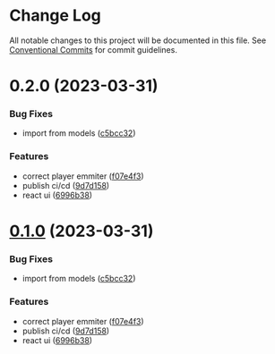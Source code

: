 # Change Log

All notable changes to this project will be documented in this file.
See [Conventional Commits](https://conventionalcommits.org) for commit guidelines.

# 0.2.0 (2023-03-31)

### Bug Fixes

- import from models ([c5bcc32](https://github.com/ndt080/darkvi-player/commit/c5bcc32bc19e2dcc4f5b274f24edbbff932cc78d))

### Features

- correct player emmiter ([f07e4f3](https://github.com/ndt080/darkvi-player/commit/f07e4f359509b83f3b46d5731bb315b5acdb9c52))
- publish ci/cd ([9d7d158](https://github.com/ndt080/darkvi-player/commit/9d7d158325f022c7eb0a904ac3d6527436b68d44))
- react ui ([6996b38](https://github.com/ndt080/darkvi-player/commit/6996b38fca051860482895ba8c3a1c3c06fe0b03))

# [0.1.0](https://github.com/ndt080/darkvi-player/compare/v0.0.1...v0.1.0) (2023-03-31)

### Bug Fixes

- import from models ([c5bcc32](https://github.com/ndt080/darkvi-player/commit/c5bcc32bc19e2dcc4f5b274f24edbbff932cc78d))

### Features

- correct player emmiter ([f07e4f3](https://github.com/ndt080/darkvi-player/commit/f07e4f359509b83f3b46d5731bb315b5acdb9c52))
- publish ci/cd ([9d7d158](https://github.com/ndt080/darkvi-player/commit/9d7d158325f022c7eb0a904ac3d6527436b68d44))
- react ui ([6996b38](https://github.com/ndt080/darkvi-player/commit/6996b38fca051860482895ba8c3a1c3c06fe0b03))
